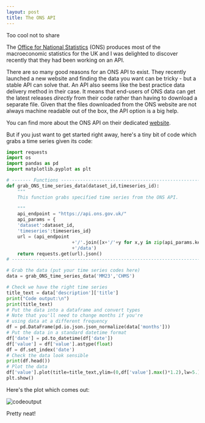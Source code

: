 ```yaml
---
layout: post
title: The ONS API
---
```



<div class="message">
  Too cool not to share
</div>

The [Office for National Statistics](https://www.ons.gov.uk/) (ONS) produces most of the macroeconomic statistics for the UK and I was delighted to discover recently that they had been working on an API.

There are so many good reasons for an ONS API to exist. They recently launched a new website and finding the data you want can be tricky - but a stable API can solve that. An API also seems like the best practice data delivery method in their case. It means that end-users of ONS data can get the latest releases <em>directly</em> from their code rather than having to download a separate file. Given that the files downloaded from the ONS website are not always machine readable out of the box, the API option is a big help.

You can find more about the ONS API on their dedicated [website](https://developer.ons.gov.uk/office-for-national-statistics-api/reference).

But if you just want to get started right away, here's a tiny bit of code which grabs a time series given its code:

```python
import requests
import os
import pandas as pd
import matplotlib.pyplot as plt

# ------- Functions -----------------------------------------------------------
def grab_ONS_time_series_data(dataset_id,timeseries_id):
    """
    This function grabs specified time series from the ONS API.

    """
    api_endpoint = "https://api.ons.gov.uk/"
    api_params = {
    'dataset':dataset_id,
    'timeseries':timeseries_id}
    url = (api_endpoint
                        +'/'.join([x+'/'+y for x,y in zip(api_params.keys(),api_params.values())][::-1])
                        +'/data')
    return requests.get(url).json()
# ------------------------------------------------------------------------------

# Grab the data (put your time series codes here)
data = grab_ONS_time_series_data('MM23','CHMS')

# Check we have the right time series
title_text = data['description']['title']
print("Code output:\n")
print(title_text)
# Put the data into a dataframe and convert types
# Note that you'll need to change months if you're
# using data at a different frequency
df = pd.DataFrame(pd.io.json.json_normalize(data['months']))
# Put the data in a standard datetime format
df['date'] = pd.to_datetime(df['date'])
df['value'] = df['value'].astype(float)
df = df.set_index('date')
# Check the data look sensible
print(df.head())
# Plot the data
df['value'].plot(title=title_text,ylim=(0,df['value'].max()*1.2),lw=5.)
plt.show()

```

Here's the plot which comes out:

![codeoutput]({{site.baseurl}}images/blogleisureonspai.png)

Pretty neat!
